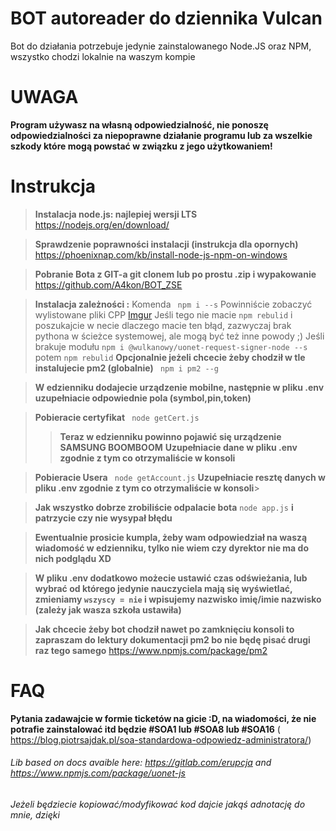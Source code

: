 # BOT autoreader do dziennika Vulcan

Bot do działania potrzebuje jedynie zainstalowanego Node.JS oraz NPM, wszystko chodzi lokalnie na waszym kompie


# UWAGA
**Program używasz na własną odpowiedzialność, nie ponoszę odpowiedzialności za niepoprawne działanie programu lub za wszelkie szkody które mogą powstać w związku z jego użytkowaniem!**



# Instrukcja

> **Instalacja node.js: najlepiej wersji LTS** https://nodejs.org/en/download/

> **Sprawdzenie poprawności instalacji (instrukcja dla opornych)** https://phoenixnap.com/kb/install-node-js-npm-on-windows

> **Pobranie Bota z GIT-a git clonem lub po prostu .zip i wypakowanie** https://github.com/A4kon/BOT_ZSE

> **Instalacja zależności :** Komenda ``` npm i --s```
Powinniście zobaczyć wylistowane pliki CPP
[Imgur](https://imgur.com/QlCril0)
Jeśli tego nie macie
```npm rebulid``` i poszukajcie w necie dlaczego macie ten błąd, zazwyczaj brak pythona w ścieżce systemowej, ale mogą być też inne powody ;) Jeśli brakuje modułu ```npm i @wulkanowy/uonet-request-signer-node --s``` potem ```npm rebulid``` 
> **Opcjonalnie jeżeli chcecie żeby chodził w tle instalujecie pm2 (globalnie)**  ``` npm i pm2 --g```

> **W edzienniku dodajecie urządzenie mobilne, następnie w pliku .env uzupełniacie odpowiednie pola (symbol,pin,token)**

> **Pobieracie certyfikat** ``` node getCert.js```
> >**Teraz w edzienniku powinno pojawić się urządzenie SAMSUNG BOOMBOOM**
> >**Uzupełniacie dane w pliku .env zgodnie z tym co otrzymaliście w konsoli**

> **Pobieracie Usera** ``` node getAccount.js```
> **Uzupełniacie resztę danych w pliku .env zgodnie z tym co otrzymaliście w konsoli**>

> **Jak wszystko dobrze zrobiliście odpalacie bota** ```node app.js``` **i patrzycie czy nie wysypał błędu**

> **Ewentualnie prosicie kumpla, żeby wam odpowiedział na waszą wiadomość w edzienniku, tylko nie wiem czy dyrektor nie ma do nich podglądu XD**

> **W pliku .env dodatkowo możecie ustawić czas odświeżania, lub wybrać od którego jedynie nauczyciela mają się wyświetlać, zmieniamy ```wszyscy = nie``` i wpisujemy nazwisko imię/imie nazwisko (zależy jak wasza szkoła ustawiła)**

> **Jak chcecie żeby bot chodził nawet po zamknięciu konsoli to zapraszam do lektury dokumentacji pm2 bo nie będę pisać drugi raz tego samego** https://www.npmjs.com/package/pm2

# FAQ
**Pytania zadawajcie w formie ticketów na gicie :D, na wiadomości, że nie potrafie zainstalować itd będzie #SOA1 lub #SOA8 lub #SOA16** ( https://blog.piotrsajdak.pl/soa-standardowa-odpowiedz-administratora/)

###### Lib based on docs avaible here: https://gitlab.com/erupcja and https://www.npmjs.com/package/uonet-js
###### Jeżeli będziecie kopiować/modyfikować kod dajcie jakąś adnotację do mnie, dzięki
